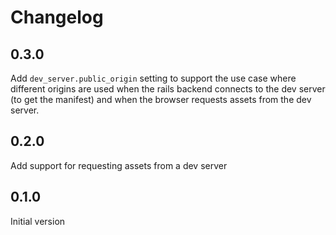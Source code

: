 # Changelog

## 0.3.0

Add `dev_server.public_origin` setting to support the use case where different
origins are used when the rails backend connects to the dev server (to get the
manifest) and when the browser requests assets from the dev server.

## 0.2.0

Add support for requesting assets from a dev server

## 0.1.0

Initial version
